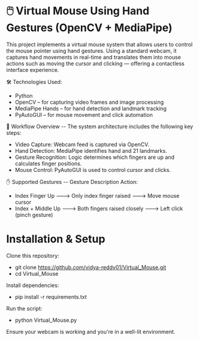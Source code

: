 # 🖱️ Virtual Mouse Using Hand Gestures (OpenCV + MediaPipe)
This project implements a virtual mouse system that allows users to control the mouse pointer using hand gestures. Using a standard webcam, it captures hand movements in real-time and translates them into mouse actions such as moving the cursor and clicking — offering a contactless interface experience.

🛠 Technologies Used:    
  * Python  
  * OpenCV – for capturing video frames and image processing    
  * MediaPipe Hands – for hand detection and landmark tracking  
  * PyAutoGUI – for mouse movement and click automation  

🔁 Workflow Overview -- The system architecture includes the following key steps:  
  * Video Capture: Webcam feed is captured via OpenCV.  
  * Hand Detection: MediaPipe identifies hand and 21 landmarks.  
  * Gesture Recognition: Logic determines which fingers are up and calculates finger positions.  
  * Mouse Control: PyAutoGUI is used to control cursor and clicks.  

✋ Supported Gestures -- Gesture	Description	Action:  
  * Index Finger Up	---> Only index finger raised	---> Move mouse cursor  
  * Index + Middle Up	---> Both fingers raised closely	---> Left click (pinch gesture)
    
    
    
   
  
# Installation & Setup
Clone this repository:  
  * git clone https://github.com/vidya-reddy01/Virtual_Mouse.git  
  * cd Virtual_Mouse  

Install dependencies:  
  * pip install -r requirements.txt  

Run the script:  
  * python Virtual_Mouse.py
    
Ensure your webcam is working and you're in a well-lit environment.
